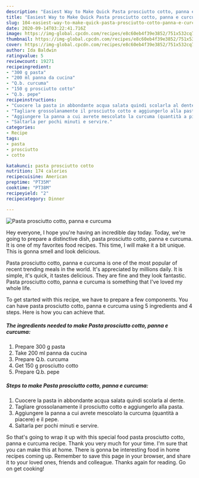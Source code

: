 ```yaml
---
description: "Easiest Way to Make Quick Pasta prosciutto cotto, panna e curcuma"
title: "Easiest Way to Make Quick Pasta prosciutto cotto, panna e curcuma"
slug: 104-easiest-way-to-make-quick-pasta-prosciutto-cotto-panna-e-curcuma
date: 2020-09-14T03:22:41.716Z
image: https://img-global.cpcdn.com/recipes/e8c60eb4f39e3852/751x532cq70/pasta-prosciutto-cotto-panna-e-curcuma-recipe-main-photo.jpg
thumbnail: https://img-global.cpcdn.com/recipes/e8c60eb4f39e3852/751x532cq70/pasta-prosciutto-cotto-panna-e-curcuma-recipe-main-photo.jpg
cover: https://img-global.cpcdn.com/recipes/e8c60eb4f39e3852/751x532cq70/pasta-prosciutto-cotto-panna-e-curcuma-recipe-main-photo.jpg
author: Ida Baldwin
ratingvalue: 5
reviewcount: 19271
recipeingredient:
- "300 g pasta"
- "200 ml panna da cucina"
- "Q.b. curcuma"
- "150 g prosciutto cotto"
- "Q.b. pepe"
recipeinstructions:
- "Cuocere la pasta in abbondante acqua salata quindi scolarla al dente."
- "Tagliare grossolanamente il prosciutto cotto e aggiungerlo alla pasta."
- "Aggiungere la panna a cui avrete mescolato la curcuma (quantità a piacere) e il pepe."
- "Saltarla per pochi minuti e servire."
categories:
- Recipe
tags:
- pasta
- prosciutto
- cotto

katakunci: pasta prosciutto cotto 
nutrition: 174 calories
recipecuisine: American
preptime: "PT35M"
cooktime: "PT38M"
recipeyield: "2"
recipecategory: Dinner

---
```



![Pasta prosciutto cotto, panna e curcuma](https://img-global.cpcdn.com/recipes/e8c60eb4f39e3852/751x532cq70/pasta-prosciutto-cotto-panna-e-curcuma-recipe-main-photo.jpg)

Hey everyone, I hope you're having an incredible day today. Today, we're going to prepare a distinctive dish, pasta prosciutto cotto, panna e curcuma. It is one of my favorites food recipes. This time, I will make it a bit unique. This is gonna smell and look delicious.



Pasta prosciutto cotto, panna e curcuma is one of the most popular of recent trending meals in the world. It's appreciated by millions daily. It is simple, it's quick, it tastes delicious. They are fine and they look fantastic. Pasta prosciutto cotto, panna e curcuma is something that I've loved my whole life.


To get started with this recipe, we have to prepare a few components. You can have pasta prosciutto cotto, panna e curcuma using 5 ingredients and 4 steps. Here is how you can achieve that.

<!--inarticleads1-->

##### The ingredients needed to make Pasta prosciutto cotto, panna e curcuma:

1. Prepare 300 g pasta
1. Take 200 ml panna da cucina
1. Prepare Q.b. curcuma
1. Get 150 g prosciutto cotto
1. Prepare Q.b. pepe




<!--inarticleads2-->

##### Steps to make Pasta prosciutto cotto, panna e curcuma:

1. Cuocere la pasta in abbondante acqua salata quindi scolarla al dente.
1. Tagliare grossolanamente il prosciutto cotto e aggiungerlo alla pasta.
1. Aggiungere la panna a cui avrete mescolato la curcuma (quantità a piacere) e il pepe.
1. Saltarla per pochi minuti e servire.




So that's going to wrap it up with this special food pasta prosciutto cotto, panna e curcuma recipe. Thank you very much for your time. I'm sure that you can make this at home. There is gonna be interesting food in home recipes coming up. Remember to save this page in your browser, and share it to your loved ones, friends and colleague. Thanks again for reading. Go on get cooking!
